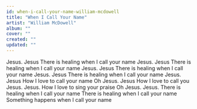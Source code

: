 ```yaml
---
id: when-i-call-your-name-william-mcdowell
title: "When I Call Your Name"
artist: "William McDowell"
album: ""
cover: ""
created: ""
updated: ""
---
```


Jesus. Jesus
There is healing when I call your name
Jesus. Jesus
There is healing when I call your name
Jesus. Jesus
There is healing when I call your name
Jesus. Jesus
There is healing when I call your name
Jesus. Jesus
How I love to call your name
Oh Jesus. Jesus
How I love to call you
Jesus. Jesus. How I love to sing your praise
Oh Jesus. Jesus. There is healing when I call your name
There is healing when I call your name
Something happens when I call your name
